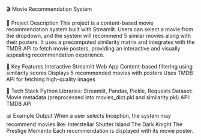 🎬 Movie Recommendation System

📌 Project Description
This project is a content-based movie recommendation system built with Streamlit. Users can select a movie from the dropdown, and the system will recommend 5 similar movies along with their posters.
It uses a precomputed similarity matrix and integrates with the TMDB API to fetch movie posters, providing an interactive and visually appealing recommendation experience.

🔎 Key Features
Interactive Streamlit Web App
Content-based filtering using similarity scores
Displays 5 recommended movies with posters
Uses TMDB API for fetching high-quality images

🚀 Tech Stack
Python
Libraries: Streamlit, Pandas, Pickle, Requests
Dataset: Movie metadata (preprocessed into movies_dict.pkl and similarity.pkl)
API: TMDB API

📊 Example Output
When a user selects Inception, the system may recommend movies like:
Interstellar
Shutter Island
The Dark Knight
The Prestige
Memento
Each recommendation is displayed with its movie poster.











